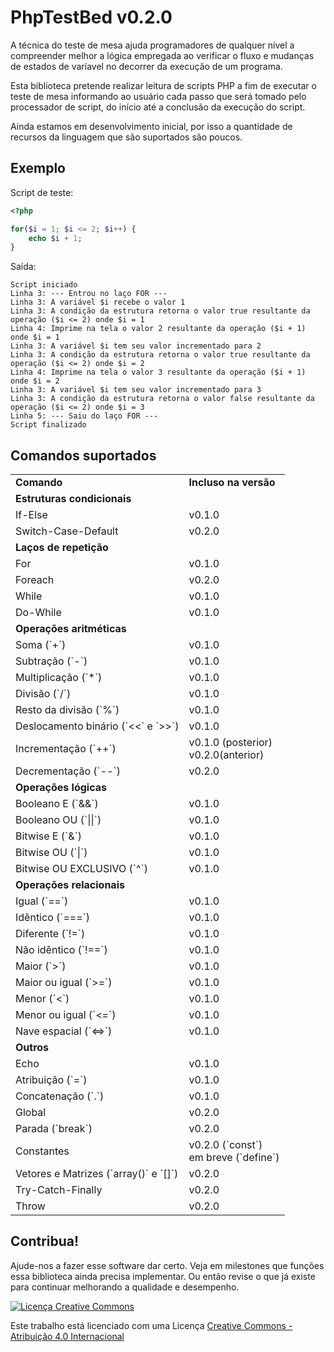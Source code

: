 # PhpTestBed v0.2.0

A técnica do teste de mesa ajuda programadores de qualquer nível a compreender
melhor a lógica empregada ao verificar o fluxo e mudanças de estados de varíavel
no decorrer da execução de um programa.

Esta biblioteca pretende realizar leitura de scripts PHP a fim de executar o
teste de mesa informando ao usuário cada passo que será tomado pelo processador
de script, do início até a conclusão da execução do script.

Ainda estamos em desenvolvimento inicial, por isso a quantidade de recursos da
linguagem que são suportados são poucos.

## Exemplo

Script de teste:
```php
<?php

for($i = 1; $i <= 2; $i++) {
    echo $i + 1;
}
```

Saída:
```
Script iniciado
Linha 3: --- Entrou no laço FOR ---
Linha 3: A variável $i recebe o valor 1
Linha 3: A condição da estrutura retorna o valor true resultante da operação ($i <= 2) onde $i = 1
Linha 4: Imprime na tela o valor 2 resultante da operação ($i + 1) onde $i = 1
Linha 3: A variável $i tem seu valor incrementado para 2
Linha 3: A condição da estrutura retorna o valor true resultante da operação ($i <= 2) onde $i = 2
Linha 4: Imprime na tela o valor 3 resultante da operação ($i + 1) onde $i = 2
Linha 3: A variável $i tem seu valor incrementado para 3
Linha 3: A condição da estrutura retorna o valor false resultante da operação ($i <= 2) onde $i = 3
Linha 5: --- Saiu do laço FOR ---
Script finalizado
```

## Comandos suportados

<table>
    <tr>
        <td><b>Comando</b></td>
        <td><b>Incluso na versão</b></td>
    </tr>
	<tr>
    	<td colspan="2">
    		<b>Estruturas condicionais</b>
    	</td>
    </tr>
	<tr>
    	<td>If-Else</td>
    	<td>v0.1.0</td>
	</tr>
        <tr>
    	<td>Switch-Case-Default</td>
    	<td>v0.2.0</td>
	</tr>
  	<tr>
    <td colspan="2"><b>Laços de repetição</b></td>
  	</tr>
    <tr>
    <td>For</td>
    <td>v0.1.0</td>
    </tr>
    <tr>    
    <td>Foreach</td>
    <td>v0.2.0</td>
    </tr>
    <tr>
    <td>While</td>
    <td>v0.1.0</td>
    </tr>
    <tr>
    <td>Do-While</td>
    <td>v0.1.0</td>
    </tr>
    <tr>
    <td colspan="2"><b>Operações aritméticas</b></td>
  	</tr>
    <tr>
    <td>Soma (`+`)</td>
    <td>v0.1.0</td>
    </tr>
    <tr>
    <td>Subtração (`-`)</td>
    <td>v0.1.0</td>
    </tr>
    <tr>
    <td>Multiplicação (`*`)</td>
    <td>v0.1.0</td>
    </tr>
    <tr>
    <td>Divisão (`/`)</td>
    <td>v0.1.0</td>
    </tr>
    <tr>
    <td>Resto da divisão (`%`)</td>
    <td>v0.1.0</td>
    </tr>
    <tr>
    <td>Deslocamento binário (`&lt;&lt;` e `&gt;&gt;`)</td>
    <td>v0.1.0</td>
    </tr>
    <tr>
    <td>Incrementação (`++`)</td>
    <td>v0.1.0 (posterior)<br>v0.2.0(anterior)</td>
    </tr>
    <tr>
    <td>Decrementação (`--`)</td>
    <td>v0.2.0</td>
    </tr>
    <tr>
    <td colspan="2"><b>Operações lógicas</b></td>
    </tr>
    <tr>
    <td>Booleano E (`&amp;&amp;`)</td>
    <td>v0.1.0</td>
    </tr>
    <tr>
    <td>Booleano OU (`||`)</td>
    <td>v0.1.0</td>
    </tr>
    <tr>
    <td>Bitwise E (`&amp;`)</td>
    <td>v0.1.0</td>
    </tr>
    <tr>
    <td>Bitwise OU (`|`)</td>
    <td>v0.1.0</td>
    </tr>
    <tr>
    <td>Bitwise OU EXCLUSIVO (`^`)</td>
    <td>v0.1.0</td>
    </tr>
    <tr>
    <td colspan="2"><b>Operações relacionais</b></td>
    </tr>
    <tr>	
    <td>Igual (`==`)</td>
    <td>v0.1.0</td>
    </tr>
    <tr>	
    <td>Idêntico (`===`)</td>
    <td>v0.1.0</td>
    </tr>
    <tr>	
    <td>Diferente (`!=`)</td>
    <td>v0.1.0</td>
    </tr>
    <tr>	
    <td>Não idêntico (`!==`)</td>
    <td>v0.1.0</td>
    </tr>
    <tr>	
    <td>Maior (`&gt;`)</td>
    <td>v0.1.0</td>
    </tr>
    <tr>	
    <td>Maior ou igual (`&gt;=`)</td>
    <td>v0.1.0</td>
    </tr>
    <tr>	
    <td>Menor (`&lt;`)</td>
    <td>v0.1.0</td>
    </tr>
    <tr>	
    <td>Menor ou igual (`&lt;=`)</td>
    <td>v0.1.0</td>
    </tr>
    <tr>	
    <td>Nave espacial (`&lt;=&gt;`)</td>
    <td>v0.1.0</td>
    </tr>	
    <tr>
    <td colspan="2"><b>Outros</b></td>
    </tr>
    <tr>	
    <td>Echo</td>
    <td>v0.1.0</td>
    </tr>
    <tr>
    <td>Atribuição (`=`)</td>
    <td>v0.1.0</td>
    </tr>
    <tr>
    <td>Concatenação (`.`)</td>
    <td>v0.1.0</td>
    </tr>
    <tr>
    <td>Global</td>
    <td>v0.2.0</td>
    </tr>
    <tr>
    <td>Parada (`break`)</td>
    <td>v0.2.0</td>
    </tr>
    <tr>
    <td>Constantes</td>
    <td>v0.2.0 (`const`)<br>em breve (`define`)</td>
    </tr>
    <tr>
    <td>Vetores e Matrizes (`array()` e `[]`)</td>
    <td>v0.2.0</td>
    </tr>
    <tr>
    <td>Try-Catch-Finally</td>
    <td>v0.2.0</td>
    </tr>
    <tr>
    <td>Throw</td>
    <td>v0.2.0</td>
    </tr>
    </table>


## Contribua!

Ajude-nos a fazer esse software dar certo. Veja em milestones que funções essa
biblioteca ainda precisa implementar. Ou então revise o que já existe para
continuar melhorando a qualidade e desempenho.

[![Licença Creative Commons](https://i.creativecommons.org/l/by/4.0/88x31.png)](LICENSE.md)

Este trabalho está licenciado com uma Licença [Creative Commons - Atribuição  4.0 Internacional](LICENSE.md)